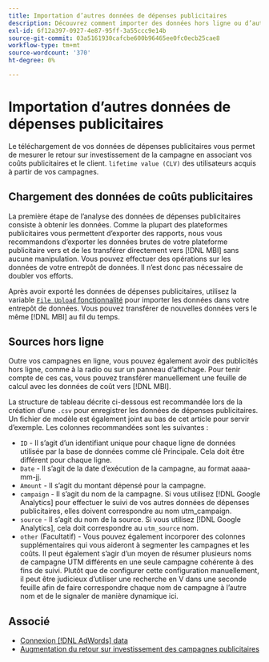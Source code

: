 ```yaml
---
title: Importation d’autres données de dépenses publicitaires
description: Découvrez comment importer des données hors ligne ou d’autres données de dépenses publicitaires dans [!DNL MBI].
exl-id: 6f12a397-0927-4e87-95ff-3a55ccc9e14b
source-git-commit: 03a5161930cafcbe600b96465ee0fc0ecb25cae8
workflow-type: tm+mt
source-wordcount: '370'
ht-degree: 0%

---
```


# Importation d’autres données de dépenses publicitaires

Le téléchargement de vos données de dépenses publicitaires vous permet de mesurer le retour sur investissement de la campagne en associant vos coûts publicitaires et le client. `lifetime value (CLV)` des utilisateurs acquis à partir de vos campagnes.

## Chargement des données de coûts publicitaires

La première étape de l’analyse des données de dépenses publicitaires consiste à obtenir les données. Comme la plupart des plateformes publicitaires vous permettent d’exporter des rapports, nous vous recommandons d’exporter les données brutes de votre plateforme publicitaire vers et de les transférer directement vers [!DNL MBI] sans aucune manipulation. Vous pouvez effectuer des opérations sur les données de votre entrepôt de données. Il n’est donc pas nécessaire de doubler vos efforts.

Après avoir exporté les données de dépenses publicitaires, utilisez la variable [`File Upload` fonctionnalité](../connecting-data/using-file-uploader.md) pour importer les données dans votre entrepôt de données. Vous pouvez transférer de nouvelles données vers le même [!DNL MBI] au fil du temps.

## Sources hors ligne

Outre vos campagnes en ligne, vous pouvez également avoir des publicités hors ligne, comme à la radio ou sur un panneau d’affichage. Pour tenir compte de ces cas, vous pouvez transférer manuellement une feuille de calcul avec les données de coût vers [!DNL MBI].

La structure de tableau décrite ci-dessous est recommandée lors de la création d’une `.csv` pour enregistrer les données de dépenses publicitaires. Un fichier de modèle est également joint au bas de cet article pour servir d’exemple. Les colonnes recommandées sont les suivantes :

* `ID` - Il s’agit d’un identifiant unique pour chaque ligne de données utilisée par la base de données comme clé Principale. Cela doit être différent pour chaque ligne.
* `Date` - Il s’agit de la date d’exécution de la campagne, au format aaaa-mm-jj.
* `Amount` - Il s’agit du montant dépensé pour la campagne.
* `campaign` - Il s’agit du nom de la campagne. Si vous utilisez [!DNL Google Analytics] pour effectuer le suivi de vos autres données de dépenses publicitaires, elles doivent correspondre au nom utm\_campaign.
* `source` - Il s’agit du nom de la source. Si vous utilisez [!DNL Google Analytics], cela doit correspondre au `utm_source` nom.
* `other` (Facultatif) - Vous pouvez également incorporer des colonnes supplémentaires qui vous aideront à segmenter les campagnes et les coûts. Il peut également s’agir d’un moyen de résumer plusieurs noms de campagne UTM différents en une seule campagne cohérente à des fins de suivi. Plutôt que de configurer cette configuration manuellement, il peut être judicieux d’utiliser une recherche en V dans une seconde feuille afin de faire correspondre chaque nom de campagne à l’autre nom et de le signaler de manière dynamique ici.

## Associé

* [Connexion [!DNL AdWords] data](../integrations/google-adwords.md)
* [Augmentation du retour sur investissement des campagnes publicitaires](../../analysis/roi-ad-camp.md)
